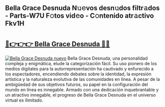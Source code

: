 ## Bella Grace Desnuda N𝚞𝚎vos desn𝚞dos filtr𝚊dos - Parts-W7U F𝚘tos vid𝚎o - C𝚘ntenido atr𝚊ctivo Fkv1H

# <h2><a href="http://mbcx2k.tromn.icu/?c=Bella+Grace+Desnuda">🔗👉👉👉 Bella Grace Desnuda 🔗🔗</a></h2>

[![Bella Grace Desnuda nuevo](https://i.imgur.com/pEAQMta.gif)](http://mbcx2k.tromn.icu/?c=Bella+Grace+Desnuda)
Bella Grace Desnuda, una personalidad compleja y enigmática, elude la categorización fácil. Su uso pionero de los medios digitales para la autorrepresentación ha cautivado y enfurecido a los espectadores, encendiendo debates sobre la identidad, la expresión artística y la naturaleza evolutiva de las comunidades en línea. A pesar de la ambigüedad de sus objetivos futuros, su papel en la configuración del mundo en línea es innegable. Armado con una dedicación inquebrantable y un atractivo innegable, el progreso de Bella Grace Desnuda en el universo virtual es ilimitado.
